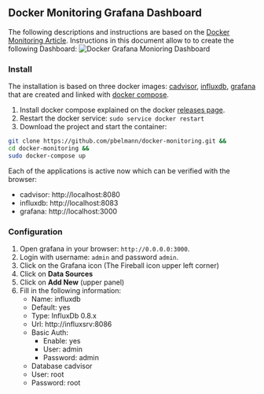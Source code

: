 ## Docker Monitoring Grafana Dashboard

The following descriptions and instructions are based on the [Docker Monitoring Article](https://www.brianchristner.io/how-to-setup-docker-monitoring/).
Instructions in this document allow to to create the following Dashboard:
![Docker Grafana Monioring Dashboard](https://raw.githubusercontent.com/vegasbrianc/docker-monitoring/master/Docker_Monitoring.png)


### Install

The installation is based on three docker images: [cadvisor](https://github.com/google/cadvisor), [influxdb](https://github.com/influxdb/influxdb), [grafana](http://grafana.org/) that are created and linked with [docker compose](https://github.com/docker/compose).

1. Install docker compose explained on the docker [releases page](https://github.com/docker/compose/releases). 
2. Restart the docker service: `sudo service docker restart`
3. Download the project and start the container:

~~~bash 
git clone https://github.com/pbelmann/docker-monitoring.git &&
cd docker-monitoring &&
sudo docker-compose up
~~~

Each of the applications is active now which can be verified with the browser:

* cadvisor: http://localhost:8080
* influxdb: http://localhost:8083
* grafana: http://localhost:3000

### Configuration

1. Open grafana in your browser: `http://0.0.0.0:3000`.
2. Login with username: `admin` and password `admin`. 
3. Click on the Grafana icon (The Fireball icon upper left corner)
4. Click on **Data Sources**
5. Click on **Add New** (upper panel)
7. Fill in the following information:
   * Name: influxdb
   * Default: yes
   * Type:  InfluxDb 0.8.x
   * Url: http://influxsrv:8086
   * Basic Auth: 
      * Enable: yes
      * User: admin
      * Password: admin
   * Database cadvisor
   * User: root
   * Password: root
